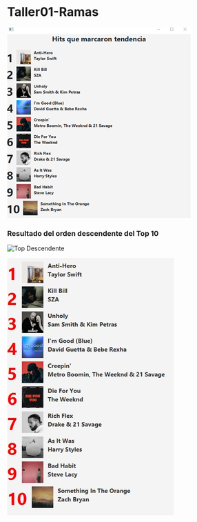 # Taller01-Ramas


![Captura de pantalla](TopMusical/cambio-de-titulo.png)

### Resultado del orden descendente del Top 10

![Top Descendente](img/top_descendente.png)

![Captura de pantalla](TopMusical/Captura.JPG)

